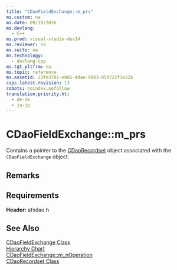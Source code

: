 ```yaml
---
title: "CDaoFieldExchange::m_prs"
ms.custom: na
ms.date: 09/19/2016
ms.devlang: 
  - C++
ms.prod: visual-studio-dev14
ms.reviewer: na
ms.suite: na
ms.technology: 
  - devlang-cpp
ms.tgt_pltfrm: na
ms.topic: reference
ms.assetid: 23fe3701-e065-4dae-9983-059722f1e22a
caps.latest.revision: 13
robots: noindex,nofollow
translation.priority.ht: 
  - de-de
  - ja-jp
---
```

# CDaoFieldExchange::m_prs
Contains a pointer to the [CDaoRecordset](../vs140/CDaoRecordset-Class.md) object associated with the `CDaoFieldExchange` object.  
  
## Remarks  
  
## Requirements  
 **Header:** afxdao.h  
  
## See Also  
 [CDaoFieldExchange Class](../vs140/CDaoFieldExchange-Class.md)   
 [Hierarchy Chart](../vs140/Hierarchy-Chart.md)   
 [CDaoFieldExchange::m_nOperation](../vs140/CDaoFieldExchange--m_nOperation.md)   
 [CDaoRecordset Class](../vs140/CDaoRecordset-Class.md)